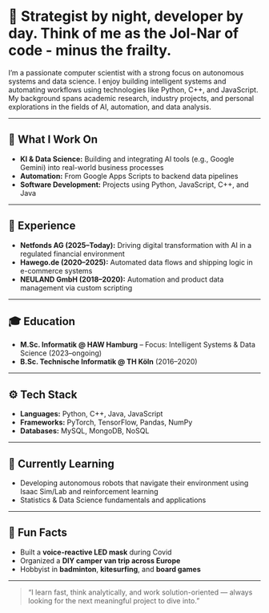 # 🚀 Strategist by night, developer by day. Think of me as the Jol-Nar of code - minus the frailty.

I’m a passionate computer scientist with a strong focus on autonomous systems and data science. I enjoy building intelligent systems and automating workflows using technologies like Python, C++, and JavaScript. My background spans academic research, industry projects, and personal explorations in the fields of AI, automation, and data analysis.

---

## 🧠 What I Work On

- **KI & Data Science:** Building and integrating AI tools (e.g., Google Gemini) into real-world business processes  
- **Automation:** From Google Apps Scripts to backend data pipelines  
- **Software Development:** Projects using Python, JavaScript, C++, and Java  

---

## 💼 Experience

- **Netfonds AG (2025–Today):** Driving digital transformation with AI in a regulated financial environment  
- **Hawego.de (2020–2025):** Automated data flows and shipping logic in e-commerce systems  
- **NEULAND GmbH (2018–2020):** Automation and product data management via custom scripting

---

## 🎓 Education

- **M.Sc. Informatik @ HAW Hamburg** – Focus: Intelligent Systems & Data Science (2023–ongoing)  
- **B.Sc. Technische Informatik @ TH Köln** (2016–2020)

---

## ⚙️ Tech Stack

- **Languages:** Python, C++, Java, JavaScript  
- **Frameworks:** PyTorch, TensorFlow, Pandas, NumPy  
- **Databases:** MySQL, MongoDB, NoSQL

---

## 🌱 Currently Learning

- Developing autonomous robots that navigate their environment using Isaac Sim/Lab and reinforcement learning
- Statistics & Data Science fundamentals and applications

---

## 🎯 Fun Facts

- Built a **voice-reactive LED mask** during Covid
- Organized a **DIY camper van trip across Europe**  
- Hobbyist in **badminton**, **kitesurfing**, and **board games**

---

> “I learn fast, think analytically, and work solution-oriented — always looking for the next meaningful project to dive into.”

